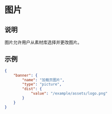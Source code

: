 # 图片

## 说明

图片允许用户从素材库选择并更改图片。

## 示例

```json
{
    "banner": {
        "name": "加载页图片",
        "type": "picture",
        "dist": {
            "value": "/example/assets/logo.png"
        }
    }
}
```
